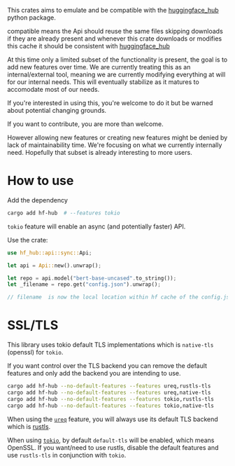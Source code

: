 This crates aims to emulate and be compatible with the
[huggingface_hub](https://github.com/huggingface/huggingface_hub/) python package.

compatible means the Api should reuse the same files skipping downloads if
they are already present and whenever this crate downloads or modifies this cache
it should be consistent with [huggingface_hub](https://github.com/huggingface/huggingface_hub/)

At this time only a limited subset of the functionality is present, the goal is to add new
features over time. We are currently treating this as an internal/external tool, meaning
we are currently modifying everything at will for our internal needs. This will eventually
stabilize as it matures to accomodate most of our needs.

If you're interested in using this, you're welcome to do it but be warned about potential changing grounds.

If you want to contribute, you are more than welcome.

However allowing new features or creating new features might be denied by lack of maintainability
time. We're focusing on what we currently internally need. Hopefully that subset is already interesting
to more users.


# How to use 

Add the dependency

```bash
cargo add hf-hub  # --features tokio
```
`tokio` feature will enable an async (and potentially faster) API.

Use the crate:

```rust
use hf_hub::api::sync::Api;

let api = Api::new().unwrap();

let repo = api.model("bert-base-uncased".to_string());
let _filename = repo.get("config.json").unwrap();

// filename  is now the local location within hf cache of the config.json file
```

# SSL/TLS

This library uses tokio default TLS implementations which is `native-tls` (openssl) for `tokio`.

If you want control over the TLS backend you can remove the default features and only add the backend you are intending to use. 

```bash
cargo add hf-hub --no-default-features --features ureq,rustls-tls
cargo add hf-hub --no-default-features --features ureq,native-tls
cargo add hf-hub --no-default-features --features tokio,rustls-tls
cargo add hf-hub --no-default-features --features tokio,native-tls
```


When using the [`ureq`](https://github.com/algesten/ureq) feature, you will always use its default TLS backend which is [rustls](https://github.com/rustls/rustls).

When using [`tokio`](https://github.com/tokio-rs/tokio), by default `default-tls` will be enabled, which means OpenSSL. If you want/need to use rustls, disable the default features and use `rustls-tls` in conjunction with `tokio`.
